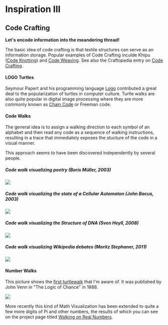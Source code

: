 Inspiration III
===============

## Code Crafting ##

**Let's encode information into the meandering thread!**

The basic idea of code crafting is that textile structures can serve as an information storage. 
Popular examples of Code Crafting inculde Khipu ([Code Knotting](http://www.k2g2.org/wiki:code_knotting)) and [Code Weaving](http://www.k2g2.org/wiki:code_weaving).
See also the Craftopedia entry on [Code Crafting](http://www.k2g2.org/wiki:code_crafting).


#### LOGO Turtles ####

Seymour Papert and his programming language [Logo](http://de.wikipedia.org/wiki/Logo) contributed a great deal to the popularization of turtles in computer culture.
Turtle walks are also quite popular in digital image processing where they are more commonly known as [Chain Code](http://en.wikipedia.org/wiki/Chain_code) or Freeman code.


#### Code Walks ####

The general idea is to assign a walking direction to each symbol of an alphabet and then read any code as a sequence of walking instructions, resulting in a trace that immediately exposes the stucture of the code in a visual manner.

This approach seems to have been discovered independently by several people.

##### Code walk visualizing poetry (Boris Müller, 2003)
![](https://web.archive.org/web/20130608205634/http://esono.com/boris/projects/poetry03/images/poetry03_A1_big.gif)
##### Code walk visualizing the state of a Cellular Automaton (John Bacus, 2003)
![](https://web.archive.org/web/20140603051901/http://farm3.static.flickr.com/2301/2272716682_1d135802c1_o.png) 
##### Code walk visualizing the Structure of DNA (Sven Heyll, 2008)
![](https://web.archive.org/web/20140603051928/https://pbs.twimg.com/media/BAKSXV-CYAEFhwj.png) 
##### Code walk visualizing Wikipedia debates (Moritz Stephaner, 2011)
![](http://upload.wikimedia.org/wikipedia/commons/thumb/4/4d/Notabilia-_AfD_not_resulting_in_deletion.png/480px-Notabilia-_AfD_not_resulting_in_deletion.png)


#### Number Walks ####

This picture shows the [first turtlewalk](https://archive.org/stream/logicofchance029416mbp#page/n153/mode/1up) that I'm aware of.
It was published by John Venn in "The Logic of Chance" in 1888. 

![](https://web.archive.org/web/20140603052009/https://pbs.twimg.com/media/BjDSbtOCUAATn8e.png)

More recently this kind of Math Visualization has been extended to quite a few more digits of Pi and other numbers, the results of which you can see on the project page titled [Walking on Real Numbers](http://walks.carma.newcastle.edu.au/).

